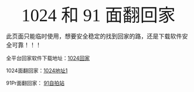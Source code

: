 <center><font face="黑体" size=10>1024 和 91 面翻回家</font></center>

<font face="黑体" size=3>此页面只能临时使用，想要安全稳定的找到回家的路，还是下载软件安全可靠！！！</font>

全平台回家软件下载地址：<a href="https://1024shen.com/archives/533">1024回家</a>

1024面翻回家：<a href="https://1024shen.com/archives/533">1024地址1</a> 

91Pr面翻回家： <a href="https://1024shen.com/archives/533">91自拍站</a>	



